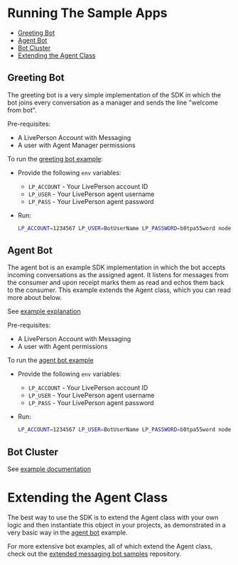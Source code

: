 # Running The Sample Apps

- [Greeting Bot](#greeting-bot)
- [Agent Bot](#agent-bot)
- [Bot Cluster](#bot-cluster)
- [Extending the Agent Class](#extending-the-agent-class)

## Greeting Bot
The greeting bot is a very simple implementation of the SDK in which the bot joins every conversation as a manager and sends the line "welcome from bot".

Pre-requisites:
- A LivePerson Account with Messaging
- A user with Agent Manager permissions

To run the [greeting bot example][1]:

- Provide the following `env` variables:
   - `LP_ACCOUNT` - Your LivePerson account ID
   - `LP_USER` - Your LivePerson agent username
   - `LP_PASS` - Your LivePerson agent password

- Run:

   ```sh
   LP_ACCOUNT=1234567 LP_USER=BotUserName LP_PASSWORD=b0tpa55word node examples/greeting-bot/greeting-bot.js
   ```
   
## Agent Bot
The agent bot is an example SDK implementation in which the bot accepts incoming conversations as the assigned agent. It listens for messages from the consumer and upon receipt marks them as read and echos them back to the consumer.  This example extends the Agent class, which you can read more about below.

See [example explanation](https://livepersoninc.github.io/node-agent-sdk/agent-bot.html)

Pre-requisites:
- A LivePerson Account with Messaging
- A user with Agent permissions

To run the [agent bot example][2]

- Provide the following `env` variables:
   - `LP_ACCOUNT` - Your LivePerson account ID
   - `LP_USER` - Your LivePerson agent username
   - `LP_PASS` - Your LivePerson agent password
   
- Run:

    ```sh
   LP_ACCOUNT=1234567 LP_USER=BotUserName LP_PASSWORD=b0tpa55word node examples/agent-bot/main.js
    ```
   
## Bot Cluster

See [example documentation](https://livepersoninc.github.io/node-agent-sdk/cluster.html)

# Extending the Agent Class

The best way to use the SDK is to extend the Agent class with your own logic and then instantiate this object in your projects, as demonstrated in a very basic way in the [agent bot][2] example. 

For more extensive bot examples, all of which extend the Agent class, check out the [extended messaging bot samples][3] repository.


[1]: /examples/greeting-bot/greeting-bot.js
[2]: /examples/agent-bot/
[3]: https://github.com/LivePersonInc/messaging_bot_samples
